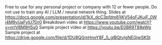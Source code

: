 Free to use for any personal project or company with 12 or fewer people.
Do not use to train any AI / LLM / neural network thing.
Slides at https://docs.google.com/presentation/d/1kX_dcC3pfdm81jKV54oFJKujF_0Wi4M9vUaFylU7Dr0
Breakdown video at https://www.youtube.com/watch?v=nrlVBM9H5s0
Sample project video at https://youtu.be/E0BR9T88eWg
Sample project at https://drive.google.com/file/d/1DU8QGmHnoY8F_S_glBQtvlgNEGjwSKSt
